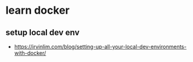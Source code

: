 # learn docker

## setup local dev env
* https://irvinlim.com/blog/setting-up-all-your-local-dev-environments-with-docker/
